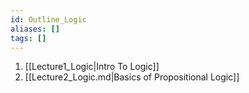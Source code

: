 ```yaml
---
id: Outline_Logic
aliases: []
tags: []
---
```


1. [[Lecture1_Logic|Intro To Logic]]
2. [[Lecture2_Logic.md|Basics of Propositional Logic]]


